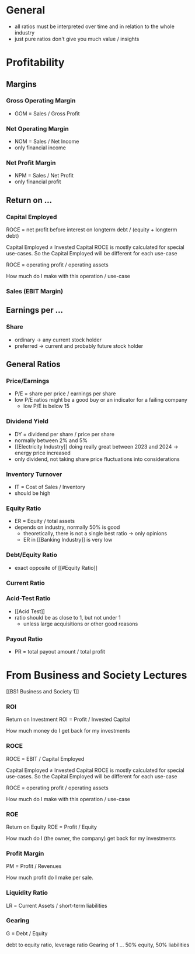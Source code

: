 # General
- all ratios must be interpreted over time and in relation to the whole industry
- just pure ratios don't give you much value / insights
# Profitability
## Margins
### Gross Operating Margin
- GOM = Sales / Gross Profit
### Net Operating Margin
- NOM = Sales / Net Income
- only financial income
### Net Profit Margin
- NPM = Sales / Net Profit
- only financial profit
## Return on ...
### Capital Employed
ROCE = net profit before interest on longterm debt / (equity + longterm debt)

Capital Employed $\neq$ Invested Capital
ROCE is mostly calculated for special use-cases. So the Capital Employed will be different for each use-case

ROCE = operating profit / operating assets

How much do I make with this operation / use-case
### Sales (EBIT Margin)

## Earnings per ...
### Share
- ordinary -> any current stock holder
- preferred -> current and probably future stock holder
## General Ratios
### Price/Earnings
- P/E = share per price / earnings per share 
- low P/E ratios might be a good buy or an indicator for a failing company
	- low P/E is below 15
### Dividend Yield
- DY = dividend per share / price per share
- normally between 2% and 5%
- [[Electricity Industry]] doing really great between 2023 and 2024 -> energy price increased
- only dividend, not taking share price fluctuations into considerations
### Inventory Turnover
- IT = Cost of Sales / Inventory
- should be high
### Equity Ratio
- ER = Equity / total assets
- depends on industry, normally 50% is good
	- theoretically, there is not a single best ratio -> only opinions
	- ER in [[Banking Industry]] is very low
### Debt/Equity Ratio
- exact opposite of [[#Equity Ratio]]
### Current Ratio
### Acid-Test Ratio
- [[Acid Test]]
- ratio should be as close to 1, but not under 1
	- unless large acquisitions or other good reasons
### Payout Ratio
- PR = total payout amount / total profit
# From Business and Society Lectures
[[BS1 Business and Society 1]]
### ROI
Return on Investment
ROI = Profit / Invested Capital

How much money do I get back for my investments
### ROCE
ROCE = EBIT / Capital Employed

Capital Employed $\neq$ Invested Capital
ROCE is mostly calculated for special use-cases. So the Capital Employed will be different for each use-case

ROCE = operating profit / operating assets

How much do I make with this operation / use-case
### ROE
Return on Equity
ROE = Profit / Equity

How much do I (the owner, the company) get back for my investments
### Profit Margin
PM = Profit / Revenues

How much profit do I make per sale.
### Liquidity Ratio
LR = Current Assets / short-term liabilities

### Gearing
G = Debt / Equity

debt to equity ratio, leverage ratio
Gearing of 1 ... 50% equity, 50% liabilities